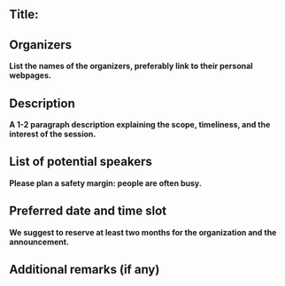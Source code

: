 <!-- please fill out the fields below -->

## Title: <your session title>

## Organizers

**List the names of the organizers, preferably link to their personal webpages.**

## Description

**A 1-2 paragraph description explaining the scope, timeliness, and the interest of the session.**

## List of potential speakers

**Please plan a safety margin: people are often busy.**

## Preferred date and time slot

**We suggest to reserve at least two months for the organization and the announcement.**

## Additional remarks (if any)
